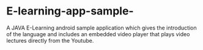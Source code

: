 # E-learning-app-sample-
A JAVA E-Learning android sample application which gives the introduction of the language and includes an embedded video player that plays video lectures directly from the Youtube.
